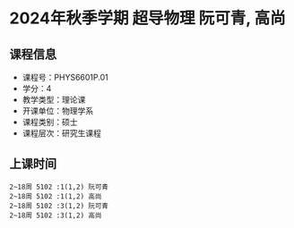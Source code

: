 # 2024年秋季学期 超导物理 阮可青, 高尚






## 课程信息

- 课程号：PHYS6601P.01
- 学分：4
- 教学类型：理论课
- 开课单位：物理学系
- 课程类别：硕士
- 课程层次：研究生课程

## 上课时间

```
2~18周 5102 :1(1,2) 阮可青
2~18周 5102 :1(1,2) 高尚
2~18周 5102 :3(1,2) 阮可青
2~18周 5102 :3(1,2) 高尚
```

